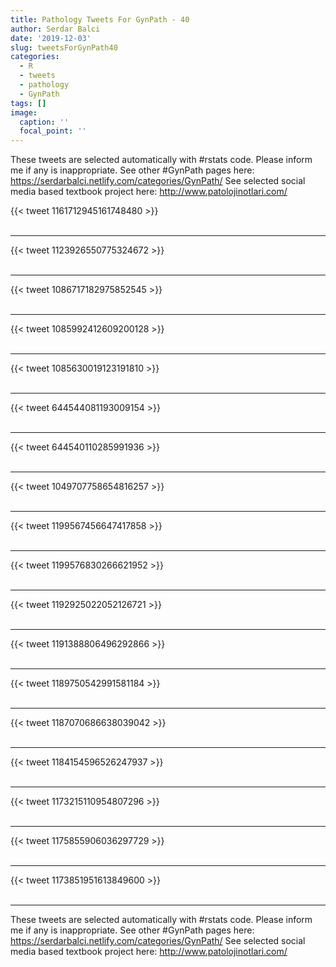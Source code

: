 ```yaml
---
title: Pathology Tweets For GynPath - 40
author: Serdar Balci
date: '2019-12-03'
slug: tweetsForGynPath40
categories:
  - R
  - tweets
  - pathology
  - GynPath
tags: []
image:
  caption: ''
  focal_point: ''
---
```



These tweets are selected automatically with #rstats code. Please inform me if any is inappropriate.
See other #GynPath pages here: https://serdarbalci.netlify.com/categories/GynPath/ 
See selected social media based textbook project here: http://www.patolojinotlari.com/

{{< tweet 1161712945161748480 >}}
<br>
<br>
<hr>
{{< tweet 1123926550775324672 >}}
<br>
<br>
<hr>
{{< tweet 1086717182975852545 >}}
<br>
<br>
<hr>
{{< tweet 1085992412609200128 >}}
<br>
<br>
<hr>
{{< tweet 1085630019123191810 >}}
<br>
<br>
<hr>
{{< tweet 644544081193009154 >}}
<br>
<br>
<hr>
{{< tweet 644540110285991936 >}}
<br>
<br>
<hr>
{{< tweet 1049707758654816257 >}}
<br>
<br>
<hr>
{{< tweet 1199567456647417858 >}}
<br>
<br>
<hr>
{{< tweet 1199576830266621952 >}}
<br>
<br>
<hr>
{{< tweet 1192925022052126721 >}}
<br>
<br>
<hr>
{{< tweet 1191388806496292866 >}}
<br>
<br>
<hr>
{{< tweet 1189750542991581184 >}}
<br>
<br>
<hr>
{{< tweet 1187070686638039042 >}}
<br>
<br>
<hr>
{{< tweet 1184154596526247937 >}}
<br>
<br>
<hr>
{{< tweet 1173215110954807296 >}}
<br>
<br>
<hr>
{{< tweet 1175855906036297729 >}}
<br>
<br>
<hr>
{{< tweet 1173851951613849600 >}}
<br>
<br>
<hr>


These tweets are selected automatically with #rstats code. Please inform me if any is inappropriate.
See other #GynPath pages here: https://serdarbalci.netlify.com/categories/GynPath/ 
See selected social media based textbook project here: http://www.patolojinotlari.com/

